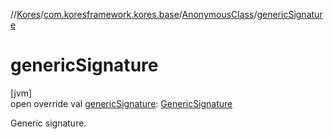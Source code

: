 //[Kores](../../../index.md)/[com.koresframework.kores.base](../index.md)/[AnonymousClass](index.md)/[genericSignature](generic-signature.md)

# genericSignature

[jvm]\
open override val [genericSignature](generic-signature.md): [GenericSignature](../../com.koresframework.kores.generic/-generic-signature/index.md)

Generic signature.

